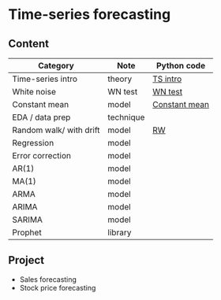 # Time-series forecasting
## Content

| Category | Note | Python code                                                   |
| ----- | -------- | ------------------------------------------------------------ | 
| Time-series intro | theory  | [TS intro](https://colab.research.google.com/drive/1844VadUkSEBBHtxsLiMV6YsUGjhumImP#scrollTo=L8GOAYuU-BmF) |
| White noise | WN test  |[WN test](https://colab.research.google.com/drive/1ClQyvYRqkMoUeK_Y83sDOhexkZuGKzfh#scrollTo=mM-R6eP3kwu4)  |
| Constant mean | model  | [Constant mean](https://colab.research.google.com/drive/1YSqKLDZoTMFm12fvTWcpgO85LSwy6chP#scrollTo=c7BumI61stNg) |
| EDA / data prep  | technique |  |
| Random walk/ with drift | model  | [RW](https://colab.research.google.com/drive/13n_ZtZ-8YyG-dqUtADGXTjEvGri77PL8#scrollTo=wSIMD7EOmELf)|
| Regression | model  | |
| Error correction | model  | |
| AR(1) | model  | |
| MA(1)  | model  | |
| ARMA | model  | |
| ARIMA | model  | |
| SARIMA | model  | |
| Prophet | library  | |

## Project
- Sales forecasting
- Stock price forecasting
